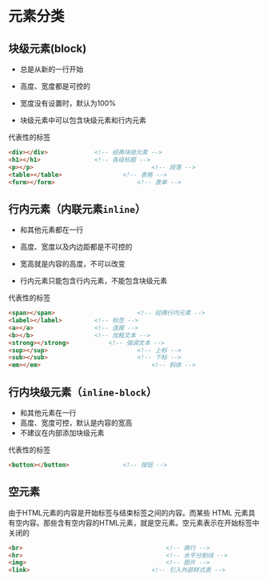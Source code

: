 # 元素分类

## 块级元素(block)

- 总是从新的一行开始

- 高度、宽度都是可控的

- 宽度没有设置时，默认为100%

- 块级元素中可以包含块级元素和行内元素

代表性的标签

```html
<div></div>             <!-- 经典块级元素 -->
<h1></h1>               <!-- 各级标题 -->
<p></p> 								<!-- 段落 -->
<table></table>					<!-- 表格 -->
<form></form>						<!-- 表单 -->
```

## 行内元素（内联元素`inline`）

- 和其他元素都在一行

- 高度、宽度以及内边距都是不可控的

- 宽高就是内容的高度，不可以改变

- 行内元素只能包含行内元素，不能包含块级元素

代表性的标签

```html
<span></span>						<!-- 经典行内元素 -->
<label></label>         <!-- 标签 -->
<a></a>                	<!-- 连接 -->
<b></b>               	<!-- 加粗文本 -->
<strong></strong> 			<!-- 强调文本 -->
<sup></sup>							<!-- 上标 -->
<sub></sub>							<!-- 下标 -->
<em></em>								<!-- 斜体 -->
```

## 行内块级元素（`inline-block`）

- 和其他元素在一行
- 高度、宽度可控，默认是内容的宽高
- 不建议在内部添加块级元素

代表性的标签

```html
<button></button>				<!-- 按钮 -->
```

## 空元素

由于HTML元素的内容是开始标签与结束标签之间的内容。而某些 HTML 元素具有空内容。那些含有空内容的HTML元素，就是空元素。空元素表示在开始标签中关闭的

```html
<br>										<!-- 换行 -->
<hr>										<!-- 水平分割线 -->
<img>										<!-- 图片 -->
<link>									<!-- 引入外部样式表 -->
```

